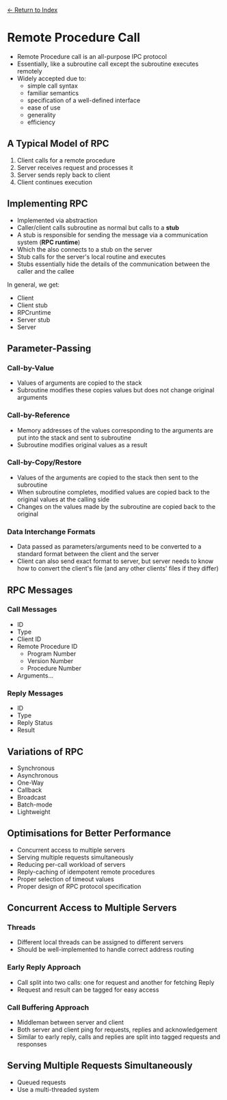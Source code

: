 [← Return to Index](https://github.com/cjmlgrto/fit3143-notes/)

# Remote Procedure Call

* Remote Procedure call is an all-purpose IPC protocol
* Essentially, like a subroutine call except the subroutine executes remotely
* Widely accepted due to:
	* simple call syntax
	* familiar semantics
	* specification of a well-defined interface
	* ease of use
	* generality
	* efficiency

## A Typical Model of RPC
1. Client calls for a remote procedure
2. Server receives request and processes it
3. Server sends reply back to client
4. Client continues execution

## Implementing RPC
* Implemented via abstraction
* Caller/client calls subroutine as normal but calls to a **stub**
* A stub is responsible for sending the message via a communication system (**RPC runtime**)
* Which the also connects to a stub on the server
* Stub calls for the server's local routine and executes
* Stubs essentially hide the details of the communication between the caller and the callee

In general, we get:

* Client
* Client stub
* RPCruntime
* Server stub
* Server

## Parameter-Passing
### Call-by-Value
* Values of arguments are copied to the stack
* Subroutine modifies these copies values but does not change original arguments

### Call-by-Reference
* Memory addresses of the values corresponding to the arguments are put into the stack and sent to subroutine
* Subroutine modifies original values as a result

### Call-by-Copy/Restore
* Values of the arguments are copied to the stack then sent to the subroutine
* When subroutine completes, modified values are copied back to the original values at the calling side
* Changes on the values made by the subroutine are copied back to the original

### Data Interchange Formats
* Data passed as parameters/arguments need to be converted to a standard format between the client and the server
* Client can also send exact format to server, but server needs to know how to convert the client's file (and any other clients' files if they differ)

## RPC Messages
### Call Messages
* ID
* Type
* Client ID
* Remote Procedure ID
	* Program Number
	* Version Number
	* Procedure Number
* Arguments...

### Reply Messages
* ID
* Type
* Reply Status
* Result

## Variations of RPC
* Synchronous
* Asynchronous
* One-Way
* Callback
* Broadcast
* Batch-mode
* Lightweight

## Optimisations for Better Performance
* Concurrent access to multiple servers
* Serving multiple requests simultaneously
* Reducing per-call workload of servers
* Reply-caching of idempotent remote procedures
* Proper selection of timeout values
* Proper design of RPC protocol specification

## Concurrent Access to Multiple Servers
### Threads
* Different local threads can be assigned to different servers
* Should be well-implemented to handle correct address routing

### Early Reply Approach
* Call split into two calls: one for request and another for fetching Reply
* Request and result can be tagged for easy access

### Call Buffering Approach
* Middleman between server and client
* Both server and client ping for requests, replies and acknowledgement
* Similar to early reply, calls and replies are split into tagged requests and responses

## Serving Multiple Requests Simultaneously
* Queued requests
* Use a multi-threaded system
